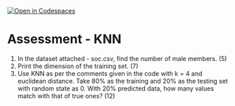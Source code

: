 [![Open in Codespaces](https://classroom.github.com/assets/launch-codespace-f4981d0f882b2a3f0472912d15f9806d57e124e0fc890972558857b51b24a6f9.svg)](https://classroom.github.com/open-in-codespaces?assignment_repo_id=9670362)
# Assessment - KNN
1. In the dataset attached - soc.csv, find the number of male members. (5)
2. Print the dimension of the training set. (7) 
3. Use KNN as per the comments given in the code with k = 4 and euclidean distance. Take 80% as the training and 20% as the testing set with random state as 0. With 20% predicted data, how many values match with that of true ones? (12)
